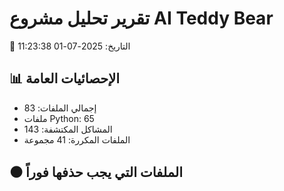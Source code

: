 # تقرير تحليل مشروع AI Teddy Bear

📅 التاريخ: 2025-07-01 11:23:38

## 📊 الإحصائيات العامة

- إجمالي الملفات: 83
- ملفات Python: 65
- المشاكل المكتشفة: 143
- الملفات المكررة: 41 مجموعة

## ⚫ الملفات التي يجب حذفها فوراً

